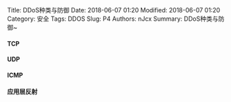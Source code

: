 Title: DDoS种类与防御
Date: 2018-06-07 01:20
Modified: 2018-06-07 01:20
Category: 安全
Tags: DDOS
Slug: P4
Authors: nJcx
Summary: DDoS种类与防御~



#### TCP


#### UDP


#### ICMP


#### 应用层反射



